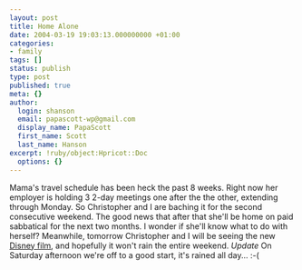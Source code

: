 ```yaml
---
layout: post
title: Home Alone
date: 2004-03-19 19:03:13.000000000 +01:00
categories:
- family
tags: []
status: publish
type: post
published: true
meta: {}
author:
  login: shanson
  email: papascott-wp@gmail.com
  display_name: PapaScott
  first_name: Scott
  last_name: Hanson
excerpt: !ruby/object:Hpricot::Doc
  options: {}
---
```

<p>Mama's travel schedule has been heck the past 8 weeks. Right now her employer is holding 3 2-day meetings one after the the other, extending through Monday. So Christopher and I are baching it for the second consecutive weekend. The good news that after that she'll be home on paid sabbatical for the next two months. I wonder if she'll know what to do with herself? Meanwhile, tomorrow Christopher and I will be seeing the new <a title="BÄRENBRÜDER" href="http://www.disney.de/DisneyKinofilme/baerenbrueder/">Disney film</a>, and hopefully it won't rain the entire weekend. <em>Update</em> On Saturday afternoon we're off to a good start, it's rained all day... :-(</p>
